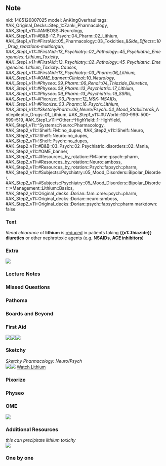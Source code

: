 ## Note
nid: 1485126807025
model: AnKingOverhaul
tags: #AK_Original_Decks::Step_1::Zanki_Pharmacology, #AK_Step1_v11::#AMBOSS::Neurology, #AK_Step1_v11::#B&B::17_Psych::04_Pharm::02_Lithium, #AK_Step1_v11::#FirstAid::05_Pharmacology::03_Toxicities_&_Side_Effects::10_Drug_reactions_-_multiorgan, #AK_Step1_v11::#FirstAid::13_Psychiatry::02_Pathology::45_Psychiatric_Emergencies::Lithium_Toxicity, #AK_Step1_v11::#FirstAid::13_Psychiatry::02_Pathology::45_Psychiatric_Emergencies::Lithium_Toxicity::Causes, #AK_Step1_v11::#FirstAid::13_Psychiatry::03_Pharm::06_Lithium, #AK_Step1_v11::#OME_banner::Clinical::10_Neurology, #AK_Step1_v11::#Physeo::09_Pharm::06_Renal::04_Thiazide_Diuretics, #AK_Step1_v11::#Physeo::09_Pharm::13_Psychiatric::17_Lithium, #AK_Step1_v11::#Physeo::09_Pharm::13_Psychiatric::19_SSRIs, #AK_Step1_v11::#Pixorize::03_Pharm::12_MSK::NSAIDs, #AK_Step1_v11::#Pixorize::03_Pharm::16_Psych::Lithium, #AK_Step1_v11::#SketchyPharm::06_Neuro/Psych::04_Mood_Stabilizers_&_Antiepileptic_Drugs::01_Lithium, #AK_Step1_v11::#UWorld::100-999::500-599::519, #AK_Step1_v11::^Other::^HighYield::1-HighYield, #AK_Step1_v11::^Systems::Neuro::Pharmacology, #AK_Step2_v11::!Shelf::FM::no_dupes, #AK_Step2_v11::!Shelf::Neuro, #AK_Step2_v11::!Shelf::Neuro::no_dupes, #AK_Step2_v11::!Shelf::Psych::no_dupes, #AK_Step2_v11::#B&B::03_Psych::02_Psychiatric_disorders::02_Mania, #AK_Step2_v11::#OME_banner, #AK_Step2_v11::#Resources_by_rotation::FM::ome::psych::pharm, #AK_Step2_v11::#Resources_by_rotation::Neuro::amboss, #AK_Step2_v11::#Resources_by_rotation::Psych::fapsych::pharm, #AK_Step2_v11::#Subjects::Psychiatry::05_Mood_Disorders::Bipolar_Disorder, #AK_Step2_v11::#Subjects::Psychiatry::05_Mood_Disorders::Bipolar_Disorder::*Management::Lithium::Basics, #AK_Step2_v11::Original_decks::Dorian::fam::ome::psych::pharm, #AK_Step2_v11::Original_decks::Dorian::neuro::amboss, #AK_Step2_v11::Original_decks::Dorian::psych::fapsych::pharm
markdown: false

### Text
<div>
  <i>Renal clearance</i> of <b>lithium</b> is <u>reduced</u> in
  patients taking <b>{{c1::thiazide}}</b> <b>diuretics</b> or other
  nephrotoxic agents (e.g. <b>NSAIDs</b>, <b>ACE inhibitors</b>)
</div>

### Extra
<img src="paste-518003120669169.jpg">

### Lecture Notes


### Missed Questions


### Pathoma


### Boards and Beyond


### First Aid
<img src="paste-1207010364227587.jpg"><img src=
"paste-1215879471693827.jpg"><img src="paste-1212022591062019.jpg">

### Sketchy
<div>
  <i>Sketchy Pharmacology: Neuro/Psych</i>
</div><img src=
"paste-febf2b94d345f0a02f403debdd5a72afadb5c3a5.png"><img src=
"paste-255cae225ee559b35de6902288b8acfe6d887133.png"> <a href=
"https://dashboard.sketchy.com/study/medical/courses/medical-pharmacology/units/medical-pharmacology-neuro-psych/videos/medical-pharmacology-neuropsych-mood-stabilizers-and-antiepileptic-drugs-lithium?utm_source=anki&utm_medium=partnership&utm_campaign=february_update&utm_content=medical">
Watch Lithium</a>

### Pixorize


### Physeo


### OME
<div class="ome-widget">
  <a href=
  "https://onlinemeded.org/spa/neurology?ref=anki"><img src="_OME_AnkiFlashcards_Topic_5.png"></a>
</div>

### Additional Resources
<div>
  <i>this can precipitate lithium toxicity</i>
</div>
<div>
  <i><img class="resizer" src="paste-635818368565249.jpg" style=
  ""></i>
</div>

### One by one


